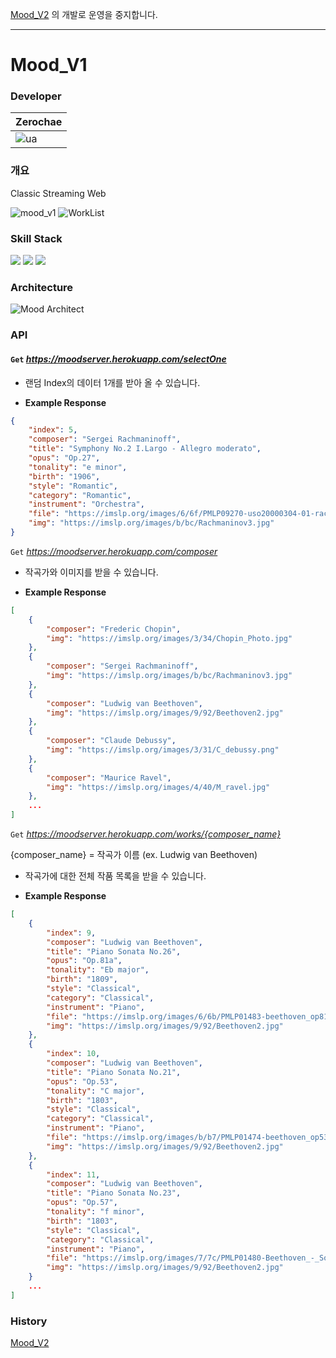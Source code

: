 [Mood_V2](https://github.com/zerochae/Mood_V2) 의 개발로 운영을 중지합니다.
<hr>

# Mood_V1

### Developer

|Zerochae|
|---|
|![ua](https://user-images.githubusercontent.com/84373490/149466662-281cf4cb-4a7c-4856-8aab-111904d645f3.jpg)|

### 개요

Classic Streaming Web

![mood_v1](https://user-images.githubusercontent.com/84373490/149471023-a2d9cd9e-bce5-4a97-9f4d-1e86e9fa189f.jpg)
![WorkList](https://user-images.githubusercontent.com/84373490/149471031-11b1bb0a-0cdb-4537-9ce4-d7410b8a0583.jpg)

### Skill Stack

<img src="https://img.shields.io/badge/Vue-4FC08D?style=for-the badge&logo=vue.js&logoColor=FFFFFF"/> <img src="https://img.shields.io/badge/Node.js-339933?style=for-the badge&logo=Node.js&logoColor=FFFFFF"/> <img src="https://img.shields.io/badge/MySQL-4479A1?style=for-the badge&logo=MySQL&logoColor=FFFFFF"/>

### Architecture

![Mood Architect](https://user-images.githubusercontent.com/84373490/149470973-496755e2-8558-4cb3-a731-24ee5a697167.png)

### API

#### `Get` *https://moodserver.herokuapp.com/selectOne*

* 랜덤 Index의 데이터 1개를 받아 올 수 있습니다.

* **Example Response**
```Json
{
    "index": 5,
    "composer": "Sergei Rachmaninoff",
    "title": "Symphony No.2 I.Largo - Allegro moderato",
    "opus": "Op.27",
    "tonality": "e minor",
    "birth": "1906",
    "style": "Romantic",
    "category": "Romantic",
    "instrument": "Orchestra",
    "file": "https://imslp.org/images/6/6f/PMLP09270-uso20000304-01-rachmaninoff-symph2-mvtI_vbr.mp3",
    "img": "https://imslp.org/images/b/bc/Rachmaninov3.jpg"
}
```

`Get` *https://moodserver.herokuapp.com/composer*

* 작곡가와 이미지를 받을 수 있습니다.

* **Example Response**

```JSON
[
    {
        "composer": "Frederic Chopin",
        "img": "https://imslp.org/images/3/34/Chopin_Photo.jpg"
    },
    {
        "composer": "Sergei Rachmaninoff",
        "img": "https://imslp.org/images/b/bc/Rachmaninov3.jpg"
    },
    {
        "composer": "Ludwig van Beethoven",
        "img": "https://imslp.org/images/9/92/Beethoven2.jpg"
    },
    {
        "composer": "Claude Debussy",
        "img": "https://imslp.org/images/3/31/C_debussy.png"
    },
    {
        "composer": "Maurice Ravel",
        "img": "https://imslp.org/images/4/40/M_ravel.jpg"
    },
    ...
]
```

`Get` *https://moodserver.herokuapp.com/works/{composer_name}*

{composer_name} = 작곡가 이름 (ex. Ludwig van Beethoven)

* 작곡가에 대한 전체 작품 목록을 받을 수 있습니다.

* **Example Response**

```JSON
[
    {
        "index": 9,
        "composer": "Ludwig van Beethoven",
        "title": "Piano Sonata No.26",
        "opus": "Op.81a",
        "tonality": "Eb major",
        "birth": "1809",
        "style": "Classical",
        "category": "Classical",
        "instrument": "Piano",
        "file": "https://imslp.org/images/6/6b/PMLP01483-beethoven_op81a.mp3",
        "img": "https://imslp.org/images/9/92/Beethoven2.jpg"
    },
    {
        "index": 10,
        "composer": "Ludwig van Beethoven",
        "title": "Piano Sonata No.21",
        "opus": "Op.53",
        "tonality": "C major",
        "birth": "1803",
        "style": "Classical",
        "category": "Classical",
        "instrument": "Piano",
        "file": "https://imslp.org/images/b/b7/PMLP01474-beethoven_op53.mp3",
        "img": "https://imslp.org/images/9/92/Beethoven2.jpg"
    },
    {
        "index": 11,
        "composer": "Ludwig van Beethoven",
        "title": "Piano Sonata No.23",
        "opus": "Op.57",
        "tonality": "f minor",
        "birth": "1803",
        "style": "Classical",
        "category": "Classical",
        "instrument": "Piano",
        "file": "https://imslp.org/images/7/7c/PMLP01480-Beethoven_-_Sonata_Op_57_Appassionata.mp3",
        "img": "https://imslp.org/images/9/92/Beethoven2.jpg"
    }
    ...
]
```



### History

[Mood_V2](https://github.com/zerochae/Mood_V2)

